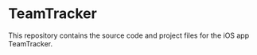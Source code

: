 # TeamTracker

This repository contains the source code and project files for the iOS app TeamTracker.
